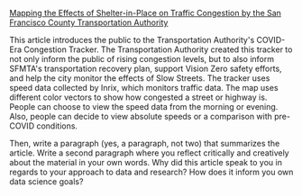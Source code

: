[Mapping the Effects of Shelter-in-Place on Traffic Congestion by the San Francisco County Transportation Authority](https://www.sfcta.org/blogs/mapping-effects-shelter-place-traffic-congestion)

This article introduces the public to the Transportation Authority's COVID-Era Congestion Tracker. The Transportation Authority created this tracker to not only inform the public of rising congestion levels, but to also inform SFMTA's transportation recovery plan, support Vision Zero safety efforts, and help the city monitor the effects of Slow Streets. The tracker uses speed data collected by Inrix, which monitors traffic data. The map uses different color vectors to show how congested a street or highway is. People can choose to view the speed data from the morning or evening. Also, people can decide to view absolute speeds or a comparison with pre-COVID conditions. 


Then,
write a paragraph (yes, a paragraph, not two) that summarizes the article. Write a second
paragraph where you reflect critically and creatively about the material in your own words.
Why did this article speak to you in regards to your approach to data and research? How
does it inform you own data science goals?
